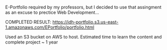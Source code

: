 E-Portfolio required by my professors, but I decided to use that assingment as an excuse to prectice Web Development...

COMPLETED RESULT:
https://idh-portfolio.s3.us-east-1.amazonaws.com/EPortfolio/portfolio.html

Used an S3 bucket on AWS to host.
Estimated time to learn the content and complete project ~ 1 year
